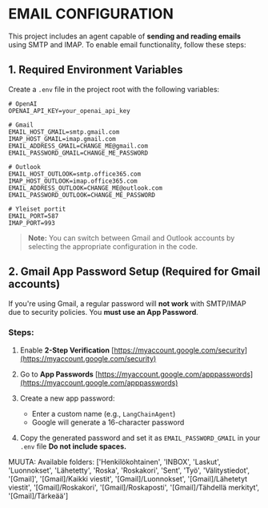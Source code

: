 # EMAIL CONFIGURATION

This project includes an agent capable of **sending and reading emails** using SMTP and IMAP. To enable email functionality, follow these steps:

## 1. Required Environment Variables

Create a `.env` file in the project root with the following variables:

```env
# OpenAI
OPENAI_API_KEY=your_openai_api_key

# Gmail
EMAIL_HOST_GMAIL=smtp.gmail.com
IMAP_HOST_GMAIL=imap.gmail.com
EMAIL_ADDRESS_GMAIL=CHANGE_ME@gmail.com
EMAIL_PASSWORD_GMAIL=CHANGE_ME_PASSWORD

# Outlook
EMAIL_HOST_OUTLOOK=smtp.office365.com
IMAP_HOST_OUTLOOK=imap.office365.com
EMAIL_ADDRESS_OUTLOOK=CHANGE_ME@outlook.com
EMAIL_PASSWORD_OUTLOOK=CHANGE_ME_PASSWORD

# Yleiset portit
EMAIL_PORT=587
IMAP_PORT=993
```

> **Note:** You can switch between Gmail and Outlook accounts by selecting the appropriate configuration in the code.

## 2. Gmail App Password Setup (Required for Gmail accounts) 

If you're using Gmail, a regular password will **not work** with SMTP/IMAP due to security policies. You **must use an App Password**.

### Steps:

1. Enable **2-Step Verification**
   [https://myaccount.google.com/security](https://myaccount.google.com/security)

2. Go to **App Passwords**
   [https://myaccount.google.com/apppasswords](https://myaccount.google.com/apppasswords)

3. Create a new app password:

   * Enter a custom name (e.g., `LangChainAgent`)
   * Google will generate a 16-character password

4. Copy the generated password and set it as `EMAIL_PASSWORD_GMAIL` in your `.env` file
   **Do not include spaces.**




MUUTA:
Available folders: ['Henkilökohtainen', 'INBOX', 'Laskut', 'Luonnokset', 'Lähetetty', 'Roska', 'Roskakori', 'Sent', 'Työ', 'Välitystiedot', '[Gmail]', '[Gmail]/Kaikki viestit', '[Gmail]/Luonnokset', '[Gmail]/Lähetetyt viestit', '[Gmail]/Roskakori', '[Gmail]/Roskaposti', '[Gmail]/Tähdellä merkityt', '[Gmail]/Tärkeää']